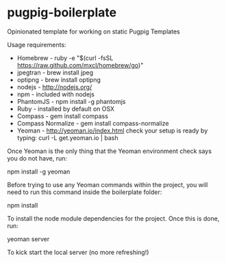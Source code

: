 pugpig-boilerplate
==================

Opinionated template for working on static Pugpig Templates

Usage requirements:

* Homebrew - ruby -e "$(curl -fsSL https://raw.github.com/mxcl/homebrew/go)"
* jpegtran - brew install jpeg
* optipng - brew install optipng
* nodejs - http://nodejs.org/
* npm - included with nodejs
* PhantomJS - npm install -g phantomjs
* Ruby - installed by default on OSX
* Compass - gem install compass
* Compass Normalize - gem install compass-normalize
* Yeoman - http://yeoman.io/index.html check your setup is ready by typing: curl -L get.yeoman.io | bash

Once Yeoman is the only thing that the Yeoman environment check says you do not have, run:

npm install -g yeoman

Before trying to use any Yeoman commands within the project, you will need to run this command inside the boilerplate folder:

npm install

To install the node module dependencies for the project. Once this is done, run:

yeoman server

To kick start the local server (no more refreshing!)
